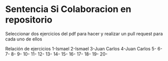 # Sentencia Si Colaboracion en repositorio

Seleccionar dos ejercicios del pdf para hacer y realizar un pull request para cada uno de ellos


Relación de ejercicios
1-Ismael 
2-Ismael
3-Juan Carlos
4-Juan Carlos
5-
6-
7-
8-
9-
10-
11-
12-
13-
14-
15-
16-
17-
18-
19-
20-


